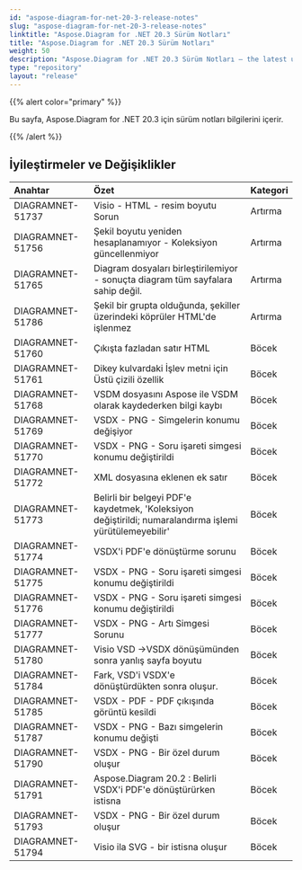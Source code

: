 ```yaml
---
id: "aspose-diagram-for-net-20-3-release-notes"
slug: "aspose-diagram-for-net-20-3-release-notes"
linktitle: "Aspose.Diagram for .NET 20.3 Sürüm Notları"
title: "Aspose.Diagram for .NET 20.3 Sürüm Notları"
weight: 50
description: "Aspose.Diagram for .NET 20.3 Sürüm Notları – the latest updates and fixes."
type: "repository"
layout: "release"
---
```

{{% alert color="primary" %}} 

Bu sayfa, Aspose.Diagram for .NET 20.3 için sürüm notları bilgilerini içerir.

{{% /alert %}} 
## **İyileştirmeler ve Değişiklikler**

|**Anahtar**|**Özet**|**Kategori**|
|:- |:- |:- |
|DIAGRAMNET-51737|Visio - HTML - resim boyutu Sorun|Artırma|
|DIAGRAMNET-51756|Şekil boyutu yeniden hesaplanamıyor - Koleksiyon güncellenmiyor|Artırma|
|DIAGRAMNET-51765|Diagram dosyaları birleştirilemiyor - sonuçta diagram tüm sayfalara sahip değil.|Artırma|
|DIAGRAMNET-51786|Şekil bir grupta olduğunda, şekiller üzerindeki köprüler HTML'de işlenmez|Artırma|
|DIAGRAMNET-51760|Çıkışta fazladan satır HTML|Böcek|
|DIAGRAMNET-51761|Dikey kulvardaki İşlev metni için Üstü çizili özellik|Böcek|
|DIAGRAMNET-51768|VSDM dosyasını Aspose ile VSDM olarak kaydederken bilgi kaybı|Böcek|
|DIAGRAMNET-51769|VSDX - PNG - Simgelerin konumu değişiyor|Böcek|
|DIAGRAMNET-51770|VSDX - PNG - Soru işareti simgesi konumu değiştirildi|Böcek|
|DIAGRAMNET-51772|XML dosyasına eklenen ek satır|Böcek|
|DIAGRAMNET-51773|Belirli bir belgeyi PDF'e kaydetmek, 'Koleksiyon değiştirildi; numaralandırma işlemi yürütülemeyebilir'|Böcek|
|DIAGRAMNET-51774|VSDX'i PDF'e dönüştürme sorunu|Böcek|
|DIAGRAMNET-51775|VSDX - PNG - Soru işareti simgesi konumu değiştirildi|Böcek|
|DIAGRAMNET-51776|VSDX - PNG - Soru işareti simgesi konumu değiştirildi|Böcek|
|DIAGRAMNET-51777|VSDX - PNG - Artı Simgesi Sorunu|Böcek|
|DIAGRAMNET-51780|Visio VSD ->VSDX dönüşümünden sonra yanlış sayfa boyutu|Böcek|
|DIAGRAMNET-51784|Fark, VSD'i VSDX'e dönüştürdükten sonra oluşur.|Böcek|
|DIAGRAMNET-51785|VSDX - PDF - PDF çıkışında görüntü kesildi|Böcek|
|DIAGRAMNET-51787|VSDX - PNG - Bazı simgelerin konumu değişti|Böcek|
|DIAGRAMNET-51790|VSDX - PNG - Bir özel durum oluşur|Böcek|
|DIAGRAMNET-51791|Aspose.Diagram 20.2 : Belirli VSDX'i PDF'e dönüştürürken istisna|Böcek|
|DIAGRAMNET-51793|VSDX - PNG - Bir özel durum oluşur|Böcek|
|DIAGRAMNET-51794|Visio ila SVG - bir istisna oluşur|Böcek|

